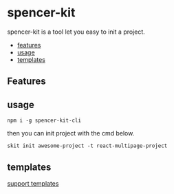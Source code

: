 # spencer-kit
spencer-kit is a tool let you easy to init a project.
* [features](#features)
* [usage](#usage)
* [templates](#usage)

## Features

## usage
```
npm i -g spencer-kit-cli
```
then you can init project with the cmd below.

```
skit init awesome-project -t react-multipage-project
```

## templates
[support templates](#spencer-kit-templates)